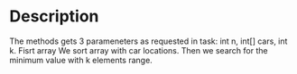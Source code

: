 # Description 
The methods gets 3 parameneters as requested in task: int n, int[] cars, int k.
Fisrt array We sort array with car locations. Then we search for the minimum value with k elements range.
